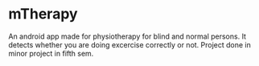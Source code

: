 # mTherapy
An android app made for physiotherapy for blind and normal persons. It detects whether you are doing excercise correctly or not. Project done in  minor project in fifth sem.
